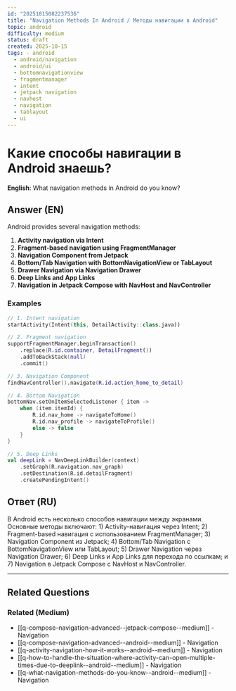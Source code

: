 ```yaml
---
id: "20251015082237536"
title: "Navigation Methods In Android / Методы навигации в Android"
topic: android
difficulty: medium
status: draft
created: 2025-10-15
tags: - android
  - android/navigation
  - android/ui
  - bottomnavigationview
  - fragmentmanager
  - intent
  - jetpack navigation
  - navhost
  - navigation
  - tablayout
  - ui
---
```

# Какие способы навигации в Android знаешь?

**English**: What navigation methods in Android do you know?

## Answer (EN)
Android provides several navigation methods:

1. **Activity navigation via Intent**
2. **Fragment-based navigation using FragmentManager**
3. **Navigation Component from Jetpack**
4. **Bottom/Tab Navigation with BottomNavigationView or TabLayout**
5. **Drawer Navigation via Navigation Drawer**
6. **Deep Links and App Links**
7. **Navigation in Jetpack Compose with NavHost and NavController**

### Examples

```kotlin
// 1. Intent navigation
startActivity(Intent(this, DetailActivity::class.java))

// 2. Fragment navigation
supportFragmentManager.beginTransaction()
    .replace(R.id.container, DetailFragment())
    .addToBackStack(null)
    .commit()

// 3. Navigation Component
findNavController().navigate(R.id.action_home_to_detail)

// 4. Bottom Navigation
bottomNav.setOnItemSelectedListener { item ->
    when (item.itemId) {
        R.id.nav_home -> navigateToHome()
        R.id.nav_profile -> navigateToProfile()
        else -> false
    }
}

// 5. Deep Links
val deepLink = NavDeepLinkBuilder(context)
    .setGraph(R.navigation.nav_graph)
    .setDestination(R.id.detailFragment)
    .createPendingIntent()
```

## Ответ (RU)
В Android есть несколько способов навигации между экранами. Основные методы включают: 1) Activity-навигация через Intent; 2) Fragment-based навигация с использованием FragmentManager; 3) Navigation Component из Jetpack; 4) Bottom/Tab Navigation с BottomNavigationView или TabLayout; 5) Drawer Navigation через Navigation Drawer; 6) Deep Links и App Links для перехода по ссылкам; и 7) Navigation в Jetpack Compose с NavHost и NavController.


---

## Related Questions

### Related (Medium)
- [[q-compose-navigation-advanced--jetpack-compose--medium]] - Navigation
- [[q-compose-navigation-advanced--android--medium]] - Navigation
- [[q-activity-navigation-how-it-works--android--medium]] - Navigation
- [[q-how-to-handle-the-situation-where-activity-can-open-multiple-times-due-to-deeplink--android--medium]] - Navigation
- [[q-what-navigation-methods-do-you-know--android--medium]] - Navigation
